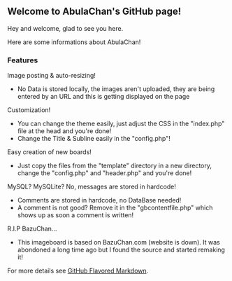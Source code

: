 ## Welcome to AbulaChan's GitHub page!

Hey and welcome, glad to see you here.

Here are some informations about AbulaChan!

### Features

Image posting & auto-resizing!
- No Data is stored locally, the images aren't uploaded, they are being entered by an URL and this is getting displayed on the page

Customization!
- You can change the theme easily, just adjust the CSS in the "index.php" file at the head and you're done!
- Change the Title & Subline easily in the "config.php"!

Easy creation of new boards!
- Just copy the files from the "template" directory in a new directory, change the "config.php" and "header.php" and you're done!

MySQL? MySQLite? No, messages are stored in hardcode!
- Comments are stored in hardcode, no DataBase needed!
- A comment is not good? Remove it in the "gbcontentfile.php" which shows up as soon a comment is written!

R.I.P BazuChan...
- This imageboard is based on BazuChan.com (website is down). It was abondoned a long time ago but I found the source and started remaking it!

For more details see [GitHub Flavored Markdown](https://guides.github.com/features/mastering-markdown/).
